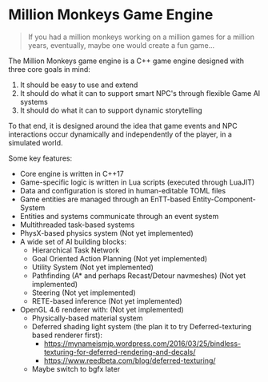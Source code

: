 # Million Monkeys Game Engine

> If you had a million monkeys working on a million games for a million years, eventually, maybe one would create a fun game...

The Million Monkeys game engine is a C++ game engine designed with three core goals in mind:

1. It should be easy to use and extend
2. It should do what it can to support smart NPC's through flexible Game AI systems
3. It should do what it can to support dynamic storytelling

To that end, it is designed around the idea that game events and NPC interactions occur dynamically and independently of the player, in a simulated world.

Some key features:

* Core engine is written in C++17
* Game-specific logic is written in Lua scripts (executed through LuaJIT)
* Data and configuration is stored in human-editable TOML files
* Game entities are managed through an EnTT-based Entity-Component-System
* Entities and systems communicate through an event system
* Multithreaded task-based systems
* PhysX-based physics system (Not yet implemented)
* A wide set of AI building blocks:
  * Hierarchical Task Network
  * Goal Oriented Action Planning (Not yet implemented)
  * Utility System (Not yet implemented)
  * Pathfinding (A* and perhaps Recast/Detour navmeshes) (Not yet implemented)
  * Steering (Not yet implemented)
  * RETE-based inference (Not yet implemented)
* OpenGL 4.6 renderer with: (Not yet implemented)
  * Physically-based material system
  * Deferred shading light system (the plan it to try Deferred-texturing based renderer first):
    * https://mynameismjp.wordpress.com/2016/03/25/bindless-texturing-for-deferred-rendering-and-decals/
    * https://www.reedbeta.com/blog/deferred-texturing/
  * Maybe switch to bgfx later
